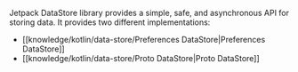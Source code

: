 Jetpack DataStore library provides a simple, safe, and asynchronous API for storing data.
It provides two different implementations:

- [[knowledge/kotlin/data-store/Preferences DataStore|Preferences DataStore]]
- [[knowledge/kotlin/data-store/Proto DataStore|Proto DataStore]]

